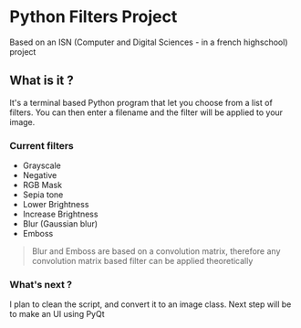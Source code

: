 # Python Filters Project

Based on an ISN (Computer and Digital Sciences - in a french highschool) project

## What is it ?

It's a terminal based Python program that let you choose from a list of filters. You can then enter a filename and the filter will be applied to your image.

### Current filters

* Grayscale
* Negative
* RGB Mask
* Sepia tone
* Lower Brightness
* Increase Brightness
* Blur (Gaussian blur)
* Emboss

> Blur and Emboss are based on a convolution matrix, therefore any convolution matrix based filter can be applied theoretically


### What's next ?

I plan to clean the script, and convert it to an image class.
Next step will be to make an UI using PyQt


